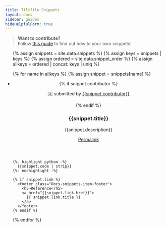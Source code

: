 ```yaml
---
title: Tiltfile Snippets
layout: docs
sidebar: guides
hideHelpfulForm: true
---
```


> **Want to contribute?**  
> Follow [this guide](https://github.com/tilt-dev/tilt.build/blob/master/contributing-snippets.md) to find out how to your own snippets!

<ul class="Docs-snippets-list">
  {% assign snippets = site.data.snippets %}
  {% assign keys = snippets | keys %}
  {% assign ordered = site.data.snippet_order %}
  {% assign allkeys = ordered | concat: keys | uniq %}

  {% for name in allkeys %}
  {% assign snippet = snippets[name] %}
  <li id="snip_{{name}}" class="Docs-snippets-item" data-codeblock="snip_{{name}}">
    <header class="Docs-snippets-item-header">
      <div>
        {% if snippet.contributor %}
        <p class="Docs-snippets-item-contributor">✉️ submitted by <a href="https://github.com/{{snippet.contributor}}">{{snippet.contributor}}</a></p>
        {% endif %}
        <h3 class="Docs-snippets-item-title">{{snippet.title}}</h3>
        <p class="Docs-snippets-item-description">{{snippet.description}}</p>
      </div>
      <a class="Docs-snippets-item-permalink" href="#snip_{{name}}">Permalink</a>
    </header>

    {%- highlight python -%}
      {{snippet.code | strip}}
    {%- endhighlight -%}

    {% if snippet.link %}
      <footer class="Docs-snippets-item-footer">
        <h5>Reference</h5>
        <a href="{{snippet.link.href}}">
          {{ snippet.link.title }}
        </a>
      </footer>
    {% endif %}
  </li>
  {% endfor %}
</ul>
